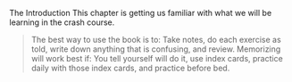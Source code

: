 The Introduction
This chapter is getting us familiar with what we will be learning in the crash course.
>The best way to use the book is to: Take notes, do each exercise as told, write down anything that is confusing, and review.
>Memorizing will work best if: You tell yourself will do it, use index cards, practice daily with those index cards, and practice before bed.

